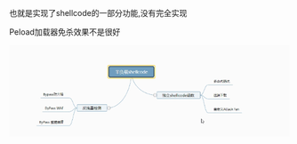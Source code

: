 也就是实现了shellcode的一部分功能,没有完全实现

Peload加载器免杀效果不是很好

![image-20230729112910664](img/image-20230729112910664.png)
